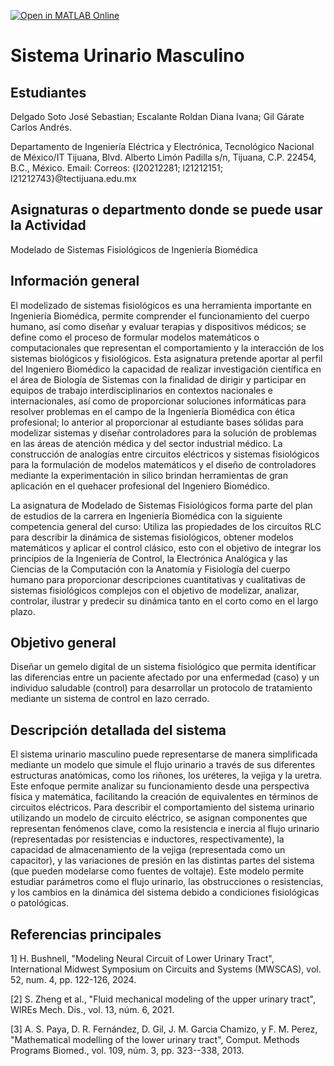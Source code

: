 [![Open in MATLAB Online](https://www.mathworks.com/images/responsive/global/open-in-matlab-online.svg)](https://matlab.mathworks.com/open/github/v1?repo=andreesgill/sistemaurinario-hiperplasiaprostaticabenigna)

# Sistema Urinario Masculino

## Estudiantes
Delgado Soto José Sebastian;
Escalante Roldan Diana Ivana;
Gil Gárate Carlos Andrés. 

Departamento de Ingeniería Eléctrica y Electrónica, Tecnológico Nacional de México/IT Tijuana, Blvd. Alberto Limón Padilla s/n, Tijuana, C.P. 22454, B.C., México. Email: Correos: {l20212281; l21212151; l21212743}@tectijuana.edu.mx

## Asignaturas o departmento donde se puede usar la Actividad
Modelado de Sistemas Fisiológicos de Ingeniería Biomédica

## Información general
El modelizado de sistemas fisiológicos es una herramienta importante en Ingeniería Biomédica, permite comprender el funcionamiento del cuerpo humano, así como diseñar y evaluar terapias y dispositivos médicos; se define como el proceso de formular modelos matemáticos o computacionales que representan el comportamiento y la interacción de los sistemas biológicos y fisiológicos. Esta asignatura pretende aportar al perfil del Ingeniero Biomédico la capacidad de realizar investigación científica en el área de Biología de Sistemas con la finalidad de dirigir y participar en equipos de trabajo interdisciplinarios en contextos nacionales e internacionales, así como de proporcionar soluciones informáticas para resolver problemas en el campo de la Ingeniería Biomédica con ética profesional; lo anterior al proporcionar al estudiante bases sólidas para modelizar sistemas y diseñar controladores para la solución de problemas en las áreas de atención médica y del sector industrial médico. La construcción de analogías entre circuitos eléctricos y sistemas fisiológicos para la formulación de modelos matemáticos y el diseño de controladores mediante la experimentación in silico brindan herramientas de gran aplicación en el quehacer profesional del Ingeniero Biomédico.

La asignatura de Modelado de Sistemas Fisiológicos forma parte del plan de estudios de la carrera en Ingeniería Biomédica con la siguiente competencia general del curso: Utiliza las propiedades de los circuitos RLC para describir la dinámica de sistemas fisiológicos, obtener modelos matemáticos y aplicar el control clásico, esto con el objetivo de integrar los principios de la Ingeniería de Control, la Electrónica Analógica y las Ciencias de la Computación con la Anatomía y Fisiología del cuerpo humano para proporcionar descripciones cuantitativas y cualitativas de sistemas fisiológicos complejos con el objetivo de modelizar, analizar, controlar, ilustrar y predecir su dinámica tanto en el corto como en el largo plazo.

## Objetivo general
Diseñar un gemelo digital de un sistema fisiológico que permita identificar las diferencias entre un paciente afectado por una enfermedad (caso) y un individuo saludable (control) para desarrollar un protocolo de tratamiento mediante un sistema de control en lazo cerrado.

## Descripción detallada del sistema
El sistema urinario masculino puede representarse de manera simplificada mediante un modelo que simule el flujo urinario a través de sus diferentes estructuras anatómicas, como los riñones, los uréteres, la vejiga y la uretra. Este enfoque permite analizar su funcionamiento desde una perspectiva física y matemática, facilitando la creación de equivalentes en términos de circuitos eléctricos. Para describir el comportamiento del sistema urinario utilizando un modelo de circuito eléctrico, se asignan componentes que representan fenómenos clave, como la resistencia e inercia al flujo urinario (representadas por resistencias e inductores, respectivamente), la capacidad de almacenamiento de la vejiga (representada como un capacitor), y las variaciones de presión en las distintas partes del sistema (que pueden modelarse como fuentes de voltaje). Este modelo permite estudiar parámetros como el flujo urinario, las obstrucciones o resistencias, y los cambios en la dinámica del sistema debido a condiciones fisiológicas o patológicas.

## Referencias principales
1] H. Bushnell, "Modeling Neural Circuit of Lower Urinary Tract", International Midwest Symposium on Circuits and Systems (MWSCAS), vol. 52, num. 4, pp. 122-126, 2024.

[2] S. Zheng et al., "Fluid mechanical modeling of the upper urinary tract", WIREs Mech. Dis., vol. 13, núm. 6, 2021.

[3] A. S. Paya, D. R. Fernández, D. Gil, J. M. Garcia Chamizo, y F. M. Perez, "Mathematical modelling of the lower urinary tract", Comput. Methods Programs Biomed., vol. 109, núm. 3, pp. 323--338, 2013.

